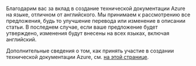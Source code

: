 Благодарим вас за вклад в создание технической документации Azure на языке, отличном от английского. Мы принимаем к рассмотрению все предложения, будь то улучшение перевода или изменение в описании статьи. В последнем случае, если ваше предложение будет утверждено, изменения будут внесены на всех языках, включая английский.

Дополнительные сведения о том, как принять участие в создании технической документации Azure, см. [на этой странице](README.md).

<!---HONumber=AcomDC_1125_2015-->